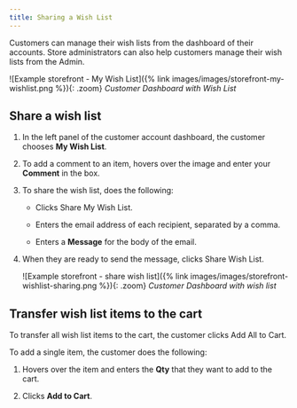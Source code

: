 ```yaml
---
title: Sharing a Wish List
---
```


Customers can manage their wish lists from the dashboard of their accounts. Store administrators can also help customers manage their wish lists from the Admin.

![Example storefront - My Wish List]({% link images/images/storefront-my-wishlist.png %}){: .zoom}
_Customer Dashboard with Wish List_

## Share a wish list

1. In the left panel of the customer account dashboard, the customer chooses **My Wish List**.

1. To add a comment to an item, hovers over the image and enter your **Comment** in the box.

1. To share the wish list, does the following:

   - Clicks <span class="btn">Share My Wish List</span>.

   - Enters the email address of each recipient, separated by a comma.

   - Enters a **Message** for the body of the email.

1. When they are ready to send the message, clicks <span class="btn">Share Wish List</span>.

    ![Example storefront - share wish list]({% link images/images/storefront-wishlist-sharing.png %}){: .zoom}
    _Customer Dashboard with wish list_

## Transfer wish list items to the cart

To transfer all wish list items to the cart, the customer clicks <span class="btn">Add All to Cart</span>.

To add a single item, the customer does the following:

1. Hovers over the item and enters the **Qty** that they want to add to the cart.

1. Clicks **Add to Cart**.



